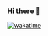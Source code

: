 ### Hi there 👋
[![wakatime](https://wakatime.com/badge/user/097f7e9b-b685-467f-b0c3-c17f09a1071f.svg?style=for-the-badge)](https://wakatime.com/@097f7e9b-b685-467f-b0c3-c17f09a1071f)
<!--
**zeroxkitakitsune/zeroxkitakitsune** is a ✨ _special_ ✨ repository because its `README.md` (this file) appears on your GitHub profile.

Here are some ideas to get you started:

- 🔭 I’m currently working on ...
- 🌱 I’m currently learning ...
- 👯 I’m looking to collaborate on ...
- 🤔 I’m looking for help with ...
- 💬 Ask me about ...
- 📫 How to reach me: ...
- 😄 Pronouns: ...
- ⚡ Fun fact: ...
-->
